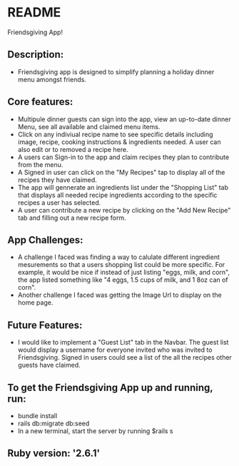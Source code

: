 # README
Friendsgiving App!

## Description:
- Friendsgiving app is designed to simplify planning a holiday dinner menu amongst friends. 

## Core features: 
- Multipule dinner guests can sign into the app, view an up-to-date dinner Menu, see all available and claimed menu items. 
- Click on any indiviual recipe name to see specific details including image, recipe, cooking instructions & ingredients needed. A user can also edit or to removed a recipe here.  
- A users can Sign-in to the app and claim recipes they plan to contribute from the menu. 
- A Signed in user can click on the "My Recipes" tap to display all of the recipes they have claimed.
- The app will gennerate an ingredients list under the "Shopping List" tab that displays all needed recipe ingredients according to the specific recipes a user has selected.
- A user can contribute a new recipe by clicking on the "Add New Recipe" tab and filling out a new recipe form.

## App Challenges:
- A challenge I faced was finding a way to calulate different ingredient mesurements so that a users shopping list could be more specific. For example, it would be nice if instead of just listing "eggs, milk, and corn", the app listed something like "4 eggs, 1.5 cups of milk, and 1 8oz can of corn".
- Another challenge I faced was getting the Image Url to display on the home page. 

## Future Features:
- I would like to implement a "Guest List" tab in the Navbar. The guest list would display a username for everyone invited who was invited to Friendsgiving. Signed in users could see a list of the all the recipes other guests have claimed.


## To get the Friendsgiving App up and running, run:
- bundle install
- rails db:migrate db:seed
- In a new terminal, start the server by running $rails s


## Ruby version: '2.6.1'
